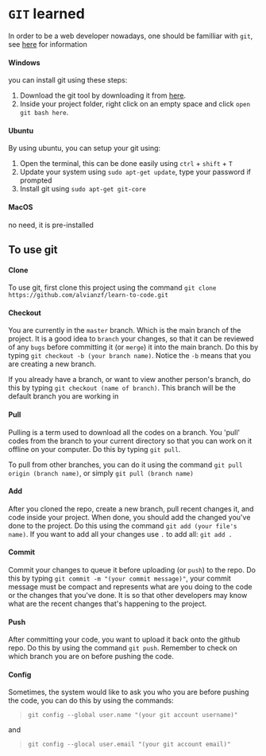 # `GIT` learned

In order to be a web developer nowadays, one should be familliar with `git`, see [here](https://git-scm.com/) for information

#### Windows

you can install git using these steps:

1. Download the git tool by downloading it from [here](https://git-scm.com/download/win).
2. Inside your project folder, right click on an empty space and click `open git bash here`.

#### Ubuntu

By using ubuntu, you can setup your git using:

1. Open the terminal, this can be done easily using `ctrl` + `shift` + `T`
2. Update your system using `sudo apt-get update`, type your password if prompted
3. Install git using `sudo apt-get git-core`

#### MacOS

no need, it is pre-installed

## To use git

#### Clone
To use git, first clone this project using the command `git clone https://github.com/alvianzf/learn-to-code.git`

#### Checkout
You are currently in the `master` branch. Which is the main branch of the project. It is a good idea to `branch` your changes, so that it can be reviewed of any `bugs` before committing it (or `merge`) it into the main branch. Do this by typing `git checkout -b (your branch name)`. Notice the `-b` means that you are creating a new branch.

If you already have a branch, or want to view another person's branch, do this by typing `git checkout (name of branch)`. This branch will be the default branch you are working in

#### Pull
Pulling is a term used to download all the codes on a branch. You 'pull' codes from the branch to your current directory so that you can work on it offline on your computer. Do this by typing `git pull`.

To pull from other branches, you can do it using the command `git pull origin (branch name)`, or simply `git pull (branch name)`

#### Add
After you cloned the repo, create a new branch, pull recent changes it, and code inside your project. When done, you should add the changed you've done to the project. Do this using the command `git add (your file's name)`. If you want to add all your changes use `.` to add all: `git add .`

#### Commit
Commit your changes to queue it before uploading (or `push`) to the repo. Do this by typing `git commit -m "(your commit message)"`, your commit message must be compact and represents what are you doing to the code or the changes that you've done. It is so that other developers may know what are the recent changes that's happening to the project.

#### Push
After committing your code, you want to upload it back onto the github repo. Do this by using the command `git push`. Remember to check on which branch you are on before pushing the code.

#### Config
Sometimes, the system would like to ask you who you are before pushing the code, you can do this by using the commands:

> `git config --global user.name "(your git account username)"`

and

> `git config --glocal user.email "(your git account email)"`
